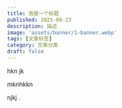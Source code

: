 ```yaml
---
title: 我是一个标题
published: 2025-08-23
description: 描述
image: 'assets/banner/1-banner.webp'
tags: [文章标签]
category: 文章分类
draft: false
---
```


hkn
jk



mknhkkn

njkj
.